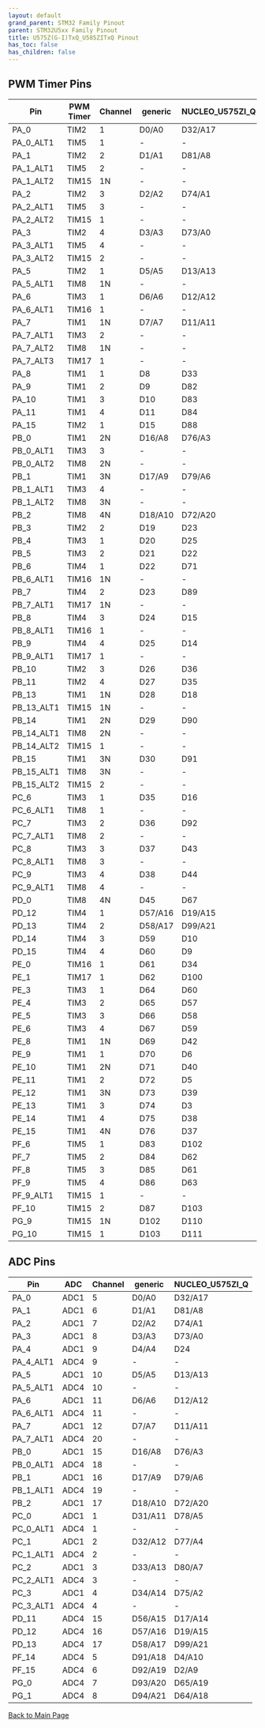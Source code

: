 ```yaml
---
layout: default
grand_parent: STM32 Family Pinout
parent: STM32U5xx Family Pinout
title: U575Z(G-I)TxQ_U585ZITxQ Pinout
has_toc: false
has_children: false
---
```


## PWM Timer Pins

| Pin | PWM Timer | Channel | generic | NUCLEO_U575ZI_Q |
| --- | --- | --- | --- | --- |
| PA_0 | TIM2 | 1 | D0/A0 | D32/A17 |
| PA_0_ALT1 | TIM5 | 1 | - | - |
| PA_1 | TIM2 | 2 | D1/A1 | D81/A8 |
| PA_1_ALT1 | TIM5 | 2 | - | - |
| PA_1_ALT2 | TIM15 | 1N | - | - |
| PA_2 | TIM2 | 3 | D2/A2 | D74/A1 |
| PA_2_ALT1 | TIM5 | 3 | - | - |
| PA_2_ALT2 | TIM15 | 1 | - | - |
| PA_3 | TIM2 | 4 | D3/A3 | D73/A0 |
| PA_3_ALT1 | TIM5 | 4 | - | - |
| PA_3_ALT2 | TIM15 | 2 | - | - |
| PA_5 | TIM2 | 1 | D5/A5 | D13/A13 |
| PA_5_ALT1 | TIM8 | 1N | - | - |
| PA_6 | TIM3 | 1 | D6/A6 | D12/A12 |
| PA_6_ALT1 | TIM16 | 1 | - | - |
| PA_7 | TIM1 | 1N | D7/A7 | D11/A11 |
| PA_7_ALT1 | TIM3 | 2 | - | - |
| PA_7_ALT2 | TIM8 | 1N | - | - |
| PA_7_ALT3 | TIM17 | 1 | - | - |
| PA_8 | TIM1 | 1 | D8 | D33 |
| PA_9 | TIM1 | 2 | D9 | D82 |
| PA_10 | TIM1 | 3 | D10 | D83 |
| PA_11 | TIM1 | 4 | D11 | D84 |
| PA_15 | TIM2 | 1 | D15 | D88 |
| PB_0 | TIM1 | 2N | D16/A8 | D76/A3 |
| PB_0_ALT1 | TIM3 | 3 | - | - |
| PB_0_ALT2 | TIM8 | 2N | - | - |
| PB_1 | TIM1 | 3N | D17/A9 | D79/A6 |
| PB_1_ALT1 | TIM3 | 4 | - | - |
| PB_1_ALT2 | TIM8 | 3N | - | - |
| PB_2 | TIM8 | 4N | D18/A10 | D72/A20 |
| PB_3 | TIM2 | 2 | D19 | D23 |
| PB_4 | TIM3 | 1 | D20 | D25 |
| PB_5 | TIM3 | 2 | D21 | D22 |
| PB_6 | TIM4 | 1 | D22 | D71 |
| PB_6_ALT1 | TIM16 | 1N | - | - |
| PB_7 | TIM4 | 2 | D23 | D89 |
| PB_7_ALT1 | TIM17 | 1N | - | - |
| PB_8 | TIM4 | 3 | D24 | D15 |
| PB_8_ALT1 | TIM16 | 1 | - | - |
| PB_9 | TIM4 | 4 | D25 | D14 |
| PB_9_ALT1 | TIM17 | 1 | - | - |
| PB_10 | TIM2 | 3 | D26 | D36 |
| PB_11 | TIM2 | 4 | D27 | D35 |
| PB_13 | TIM1 | 1N | D28 | D18 |
| PB_13_ALT1 | TIM15 | 1N | - | - |
| PB_14 | TIM1 | 2N | D29 | D90 |
| PB_14_ALT1 | TIM8 | 2N | - | - |
| PB_14_ALT2 | TIM15 | 1 | - | - |
| PB_15 | TIM1 | 3N | D30 | D91 |
| PB_15_ALT1 | TIM8 | 3N | - | - |
| PB_15_ALT2 | TIM15 | 2 | - | - |
| PC_6 | TIM3 | 1 | D35 | D16 |
| PC_6_ALT1 | TIM8 | 1 | - | - |
| PC_7 | TIM3 | 2 | D36 | D92 |
| PC_7_ALT1 | TIM8 | 2 | - | - |
| PC_8 | TIM3 | 3 | D37 | D43 |
| PC_8_ALT1 | TIM8 | 3 | - | - |
| PC_9 | TIM3 | 4 | D38 | D44 |
| PC_9_ALT1 | TIM8 | 4 | - | - |
| PD_0 | TIM8 | 4N | D45 | D67 |
| PD_12 | TIM4 | 1 | D57/A16 | D19/A15 |
| PD_13 | TIM4 | 2 | D58/A17 | D99/A21 |
| PD_14 | TIM4 | 3 | D59 | D10 |
| PD_15 | TIM4 | 4 | D60 | D9 |
| PE_0 | TIM16 | 1 | D61 | D34 |
| PE_1 | TIM17 | 1 | D62 | D100 |
| PE_3 | TIM3 | 1 | D64 | D60 |
| PE_4 | TIM3 | 2 | D65 | D57 |
| PE_5 | TIM3 | 3 | D66 | D58 |
| PE_6 | TIM3 | 4 | D67 | D59 |
| PE_8 | TIM1 | 1N | D69 | D42 |
| PE_9 | TIM1 | 1 | D70 | D6 |
| PE_10 | TIM1 | 2N | D71 | D40 |
| PE_11 | TIM1 | 2 | D72 | D5 |
| PE_12 | TIM1 | 3N | D73 | D39 |
| PE_13 | TIM1 | 3 | D74 | D3 |
| PE_14 | TIM1 | 4 | D75 | D38 |
| PE_15 | TIM1 | 4N | D76 | D37 |
| PF_6 | TIM5 | 1 | D83 | D102 |
| PF_7 | TIM5 | 2 | D84 | D62 |
| PF_8 | TIM5 | 3 | D85 | D61 |
| PF_9 | TIM5 | 4 | D86 | D63 |
| PF_9_ALT1 | TIM15 | 1 | - | - |
| PF_10 | TIM15 | 2 | D87 | D103 |
| PG_9 | TIM15 | 1N | D102 | D110 |
| PG_10 | TIM15 | 1 | D103 | D111 |


## ADC Pins

| Pin | ADC | Channel | generic | NUCLEO_U575ZI_Q |
| --- | --- | --- | --- | --- |
| PA_0 | ADC1 | 5 | D0/A0 | D32/A17 |
| PA_1 | ADC1 | 6 | D1/A1 | D81/A8 |
| PA_2 | ADC1 | 7 | D2/A2 | D74/A1 |
| PA_3 | ADC1 | 8 | D3/A3 | D73/A0 |
| PA_4 | ADC1 | 9 | D4/A4 | D24 |
| PA_4_ALT1 | ADC4 | 9 | - | - |
| PA_5 | ADC1 | 10 | D5/A5 | D13/A13 |
| PA_5_ALT1 | ADC4 | 10 | - | - |
| PA_6 | ADC1 | 11 | D6/A6 | D12/A12 |
| PA_6_ALT1 | ADC4 | 11 | - | - |
| PA_7 | ADC1 | 12 | D7/A7 | D11/A11 |
| PA_7_ALT1 | ADC4 | 20 | - | - |
| PB_0 | ADC1 | 15 | D16/A8 | D76/A3 |
| PB_0_ALT1 | ADC4 | 18 | - | - |
| PB_1 | ADC1 | 16 | D17/A9 | D79/A6 |
| PB_1_ALT1 | ADC4 | 19 | - | - |
| PB_2 | ADC1 | 17 | D18/A10 | D72/A20 |
| PC_0 | ADC1 | 1 | D31/A11 | D78/A5 |
| PC_0_ALT1 | ADC4 | 1 | - | - |
| PC_1 | ADC1 | 2 | D32/A12 | D77/A4 |
| PC_1_ALT1 | ADC4 | 2 | - | - |
| PC_2 | ADC1 | 3 | D33/A13 | D80/A7 |
| PC_2_ALT1 | ADC4 | 3 | - | - |
| PC_3 | ADC1 | 4 | D34/A14 | D75/A2 |
| PC_3_ALT1 | ADC4 | 4 | - | - |
| PD_11 | ADC4 | 15 | D56/A15 | D17/A14 |
| PD_12 | ADC4 | 16 | D57/A16 | D19/A15 |
| PD_13 | ADC4 | 17 | D58/A17 | D99/A21 |
| PF_14 | ADC4 | 5 | D91/A18 | D4/A10 |
| PF_15 | ADC4 | 6 | D92/A19 | D2/A9 |
| PG_0 | ADC4 | 7 | D93/A20 | D65/A19 |
| PG_1 | ADC4 | 8 | D94/A21 | D64/A18 |


[Back to Main Page](../../)